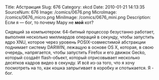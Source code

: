 Title: Абстракция 
Slug: 676 
Category: xkcd 
Date: 2010-01-21 14:13:35 
SourceNum: 676 
Image: /comics/0676.png 
MicroImage: /comics/0676_micro.png 
MiniImage: /comics/0676_mini.png 
Description: Если я — бог, то почему Мару не <b>мой</b> кот? 

Сидящий за компьютером: 64-битный процессор безустанно работает, выполняя несколько миллиардов операций в секунду, чтобы запустить ядро XNU, которое через уровень POSIX-совместимой абстракции поднимает систему DARWIN, лежащую в основе OS X, которая, в свою очередь, напрягается, чтобы запустить Firefox и его движок Gecko, который создаёт flash-обьект, который отрисовывает несколько десятков кадров видео в секунду.
И всё из-за того, что я хочу посмотреть на то, как кошка запрыгивает в коробку и спотыкается.
Я - бог.